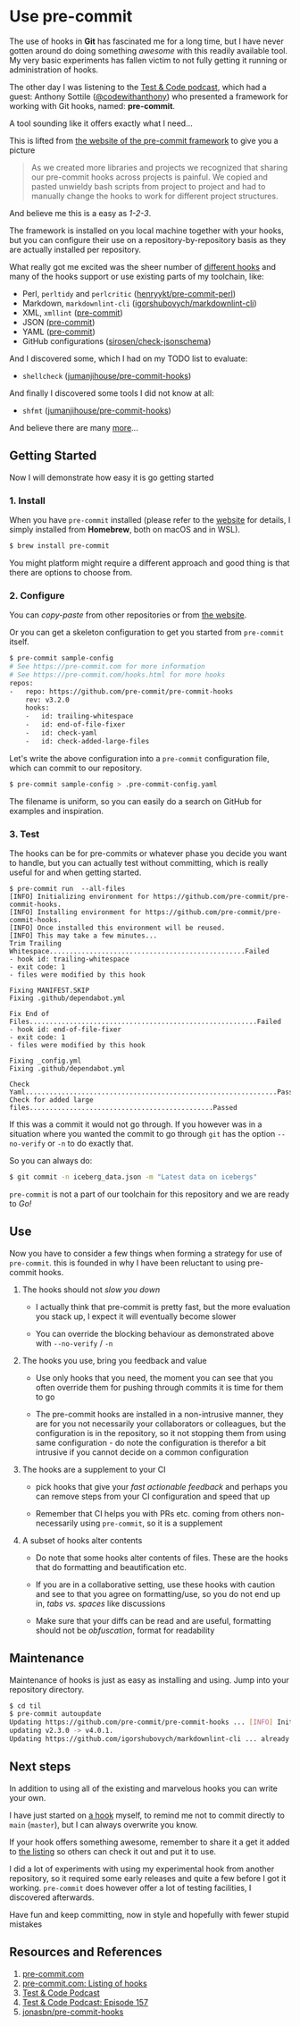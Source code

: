 # Use pre-commit

The use of hooks in **Git** has fascinated me for a long time, but I have never gotten around do doing something _awesome_ with this readily available tool. My very basic experiments has fallen victim to not fully getting it running or administration of hooks.

The other day I was listening to the [Test & Code podcast][TESTANDCODE], which had a guest: Anthony Sottile ([@codewithanthony](https://twitter.com/codewithanthony)) who presented a framework for working with Git hooks, named: **pre-commit**.

A tool sounding like it offers exactly what I need...

This is lifted from [the website of the pre-commit framework][WEBSITE] to give you a picture

> As we created more libraries and projects we recognized that sharing our pre-commit hooks across projects is painful.
> We copied and pasted unwieldy bash scripts from project to project and had to manually change the hooks to work for
> different project structures.

And believe me this is a easy as _1-2-3_.

The framework is installed on you local machine together with your hooks, but you can configure their use on a repository-by-repository basis as they are actually installed per repository.

What really got me excited was the sheer number of [different hooks][HOOKS] and many of the hooks support or use existing parts of my toolchain, like:

- Perl, `perltidy` and `perlcritic` ([henryykt/pre-commit-perl](https://github.com/henryykt/pre-commit-perl))
- Markdown, `markdownlint-cli` ([igorshubovych/markdownlint-cli](https://github.com/igorshubovych/markdownlint-cli))
- XML, `xmllint` ([pre-commit](https://github.com/pre-commit/pre-commit-hooks))
- JSON ([pre-commit](https://github.com/pre-commit/pre-commit-hooks))
- YAML ([pre-commit](https://github.com/pre-commit/pre-commit-hooks))
- GitHub configurations ([sirosen/check-jsonschema](https://github.com/sirosen/check-jsonschema))

And I discovered some, which I had on my TODO list to evaluate:

- `shellcheck` ([jumanjihouse/pre-commit-hooks](https://github.com/jumanjihouse/pre-commit-hooks))

And finally I discovered some tools I did not know at all:

- `shfmt` ([jumanjihouse/pre-commit-hooks](https://github.com/jumanjihouse/pre-commit-hooks))

And believe there are many [more][HOOKS]...

## Getting Started

Now I will demonstrate how easy it is go getting started

### 1. Install

When you have `pre-commit` installed (please refer to the [website][WEBSITE] for details, I simply installed from **Homebrew**, both on macOS and in WSL).

```bash
$ brew install pre-commit
```

You might platform might require a different approach and good thing is that there are options to choose from.

### 2. Configure

You can _copy-paste_ from other repositories or from [the website][WEBSITE].

Or you can get a skeleton configuration to get you started from `pre-commit` itself.

```bash
$ pre-commit sample-config
# See https://pre-commit.com for more information
# See https://pre-commit.com/hooks.html for more hooks
repos:
-   repo: https://github.com/pre-commit/pre-commit-hooks
    rev: v3.2.0
    hooks:
    -   id: trailing-whitespace
    -   id: end-of-file-fixer
    -   id: check-yaml
    -   id: check-added-large-files
```

Let's write the above configuration into a `pre-commit` configuration file, which can commit to our repository.

```bash
$ pre-commit sample-config > .pre-commit-config.yaml
```

The filename is uniform, so you can easily do a search on GitHub for examples and inspiration.

### 3. Test

The hooks can be for pre-commits or whatever phase you decide you want to handle, but you can actually test without committing, which is really useful for and when getting started.

```
$ pre-commit run  --all-files
[INFO] Initializing environment for https://github.com/pre-commit/pre-commit-hooks.
[INFO] Installing environment for https://github.com/pre-commit/pre-commit-hooks.
[INFO] Once installed this environment will be reused.
[INFO] This may take a few minutes...
Trim Trailing Whitespace.................................................Failed
- hook id: trailing-whitespace
- exit code: 1
- files were modified by this hook

Fixing MANIFEST.SKIP
Fixing .github/dependabot.yml

Fix End of Files.........................................................Failed
- hook id: end-of-file-fixer
- exit code: 1
- files were modified by this hook

Fixing _config.yml
Fixing .github/dependabot.yml

Check Yaml...............................................................Passed
Check for added large files..............................................Passed
```

If this was a commit it would not go through. If you however was in a situation where you wanted the commit to go through `git` has the option `--no-verify` or `-n` to do exactly that.

So you can always do:

```bash
$ git commit -n iceberg_data.json -m "Latest data on icebergs"
```

`pre-commit` is not a part of our toolchain for this repository and we are ready to _Go!_

## Use

Now you have to consider a few things when forming a strategy for use of `pre-commit`. this is founded in why I have been reluctant to using pre-commit hooks.

1. The hooks should not _slow you down_

    - I actually think that pre-commit is pretty fast, but the more evaluation you stack up, I expect it will eventually become slower

    - You can override the blocking behaviour as demonstrated above with `--no-verify` / `-n`

1. The hooks you use, bring you feedback and value

    - Use only hooks that you need, the moment you can see that you often override them for pushing through commits it is time for them to go

    - The pre-commit hooks are installed in a non-intrusive manner, they are for you not necessarily your collaborators or colleagues, but the configuration is in the repository, so it not stopping them from using same configuration - do note the configuration is therefor a bit intrusive if you cannot decide on a common configuration

1. The hooks are a supplement to your CI

    - pick hooks that give your _fast actionable feedback_ and perhaps you can remove steps from your CI configuration and speed that up

    - Remember that CI helps you with PRs etc. coming from others non-necessarily using `pre-commit`, so it is a supplement

1. A subset of hooks alter contents

    - Do note that some hooks alter contents of files. These are the hooks that do formatting and beautification etc.

    - If you are in a collaborative setting, use these hooks with caution and see to that you agree on formatting/use, so you do not end up in, _tabs vs. spaces_ like discussions

    - Make sure that your diffs can be read and are useful, formatting should not be _obfuscation_, format for readability

## Maintenance

Maintenance of hooks is just as easy as installing and using. Jump into your repository directory.

```bash
$ cd til
$ pre-commit autoupdate
Updating https://github.com/pre-commit/pre-commit-hooks ... [INFO] Initializing environment for https://github.com/pre-commit/pre-commit-hooks.
updating v2.3.0 -> v4.0.1.
Updating https://github.com/igorshubovych/markdownlint-cli ... already up to date.
```

## Next steps

In addition to using all of the existing and marvelous hooks you can write your own.

I have just started on [a hook][MYHOOKS] myself, to remind me not to commit directly to `main` (`master`), but I can always overwrite you know.

If your hook offers something awesome, remember to share it a get it added to [the listing][HOOKS] so others can check it out and put it to use.

I did a lot of experiments with using my experimental hook from another repository, so it required some early releases and quite a few before I got it working. `pre-commit` does however offer a lot of testing facilities, I discovered afterwards.

Have fun and keep committing, now in style and hopefully with fewer stupid mistakes

## Resources and References

1. [pre-commit.com][WEBSITE]
1. [pre-commit.com: Listing of hooks][HOOKS]
1. [Test & Code Podcast][TESTANDCODE]
1. [Test & Code Podcast: Episode 157][EPISODE157]
1. [jonasbn/pre-commit-hooks][MYHOOKS]

[WEBSITE]: https://pre-commit.com/
[HOOKS]: https://pre-commit.com/hooks.html
[TESTANDCODE]: https://testandcode.com/
[EPISODE157]: https://testandcode.com/157
[MYHOOKS]: https://github.com/jonasbn/pre-commit-hooks
